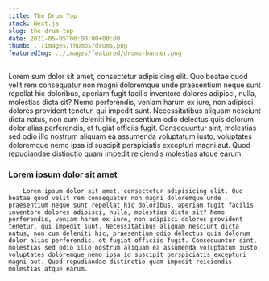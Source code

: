 ```yaml
---
title: The Drum Top
stack: Next.js
slug: the-drum-top
date: 2021-05-05T00:00:00+00:00
thumb: ../images/thumbs/drums.png
featuredImg: ../images/featured/drums-banner.png
---
```


Lorem sum dolor sit amet, consectetur adipisicing elit. Quo beatae quod velit rem consequatur non magni doloremque unde praesentium neque sunt repellat hic doloribus, aperiam fugit facilis inventore dolores adipisci, nulla, molestias dicta sit? Nemo perferendis, veniam harum ex iure, non adipisci dolores provident tenetur, qui impedit sunt. Necessitatibus aliquam nesciunt dicta natus, non cum deleniti hic, praesentium odio delectus quis dolorum dolor alias perferendis, et fugiat officiis fugit. Consequuntur sint, molestias sed odio illo nostrum aliquam ea assumenda voluptatum iusto, voluptates doloremque nemo ipsa id suscipit perspiciatis excepturi magni aut. Quod repudiandae distinctio quam impedit reiciendis molestias atque earum.

### Lorem ipsum dolor sit amet

        Lorem ipsum dolor sit amet, consectetur adipisicing elit. Quo beatae quod velit rem consequatur non magni doloremque unde praesentium neque sunt repellat hic doloribus, aperiam fugit facilis inventore dolores adipisci, nulla, molestias dicta sit? Nemo perferendis, veniam harum ex iure, non adipisci dolores provident tenetur, qui impedit sunt. Necessitatibus aliquam nesciunt dicta natus, non cum deleniti hic, praesentium odio delectus quis dolorum dolor alias perferendis, et fugiat officiis fugit. Consequuntur sint, molestias sed odio illo nostrum aliquam ea assumenda voluptatum iusto, voluptates doloremque nemo ipsa id suscipit perspiciatis excepturi magni aut. Quod repudiandae distinctio quam impedit reiciendis molestias atque earum.


